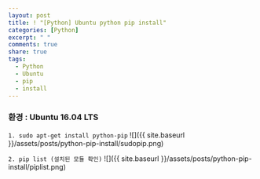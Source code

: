 ```yaml
---
layout: post
title: ! "[Python] Ubuntu python pip install"
categories: [Python]
excerpt: " "
comments: true
share: true
tags:
  - Python
  - Ubuntu
  - pip
  - install
---
```


### 환경 : Ubuntu 16.04 LTS

`1. sudo apt-get install python-pip`
![]({{ site.baseurl }}/assets/posts/python-pip-install/sudopip.png)

`2. pip list (설치된 모듈 확인)`
![]({{ site.baseurl }}/assets/posts/python-pip-install/piplist.png)
